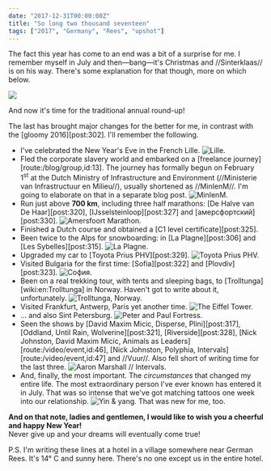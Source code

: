 ```yaml
---
date: "2017-12-31T00:00:00Z"
title: "So long two thousand seventeen"
tags: ["2017", "Germany", "Rees", "upshot"]
---
```


The fact this year has come to an end was a bit of a surprise for me. I remember myself in July and then—bang—it's Christmas and //Sinterklaas// is on his way. There's some explanation for that though, more on which below.

![](img:4.bp.blogspot.com/-T0pGKdrZB1c/WkYeVgdD1vI/AAAAAAAArKQ/fa8g5Ol1jG0CaVB-u3_6G3gNvgj0mFp1wCKgBGAs/s1600/2018.png)

And now it's time for the traditional annual round-up!

The last has brought major changes for the better for me, in contrast with the [gloomy 2016][post:302]. I'll remember the following.

<!--more-->

* I've celebrated the New Year's Eve in the French Lille.
![](img:4.bp.blogspot.com/-Q0oq4GgfXb8/WkTg5_IMUaI/AAAAAAAArJU/kTt192_hhCwfVFhhRDXy2JkOQm0ILnq7QCKgBGAs/s1600/dsc03914.picasaweb.jpgш:a "Lille.")
* Fled the corporate slavery world and embarked on a [freelance journey][route:/blog/group,id:13]. The journey has formally begun on February 1<sup>st</sup> at the Dutch Ministry of Infrastructure and Environment (//Ministerie van Infrastructuur en Milieu//), usually shortened as //MinIenM//. I'm going to elaborate on that in a separate blog post.
![](img:1.bp.blogspot.com/-X2_lDklXUCU/WkYf3TWfTFI/AAAAAAAArKk/NhONEzWuTYwgJHTjQF4s61rUl4k8Tsz7gCKgBGAs/s1600/20170309_103411.picasaweb.jpg:a "MinIenM.")
* Run just above **700 km**, including three half marathons: [De Halve van De Haar][post:320], [IJsselsteinloop][post:327] and [амерсфортский][post:330].
![](img:2.bp.blogspot.com/-5YI57OXZ-V8/WkYhNBMhI2I/AAAAAAAArK0/y0bvHvPHD9cqaZkQhT7G6CCRJD9x5AVNgCKgBGAs/s1600/20170618_102611.picasaweb.jpg:a "Amersfoort Marathon.")
* Finished a Dutch course and obtained a [C1 level certificate][post:325].
* Been twice to the Alps for snowboarding: in [La Plagne][post:306] and [Les Sybelles][post:315].
![](img:3.bp.blogspot.com/-f3u1WgmpTSQ/WkYh4sKLO0I/AAAAAAAArK8/nDUh8dh8Q8QLg17oazCmzwMKDiScalTrwCKgBGAs/s1600/20170119_105049.picasaweb.jpg:a "La Plagne.")
* Upgraded my car to [Toyota Prius PHV][post:329].
![](img:3.bp.blogspot.com/-TM5UJH9RL4M/WThoZVX3b8I/AAAAAAAAqGk/ckLR_7A1HCIoEtTm25SVwK7GEvy08_3tgCKgB/s1600/20170527_131723.picasaweb.jpg:a "Toyota Prius PHV.")
* Visited Bulgaria for the first time: [Sofia][post:322] and [Plovdiv][post:323].
![](img:2.bp.blogspot.com/-b6snG1mAhyQ/WkYlNG1ICnI/AAAAAAAArLQ/MbKv_eM4OuQkDJKcwAZRqq5dlsNxsJEKgCKgBGAs/s1600/dsc04904.picasaweb.jpg:a "София.")
* Been on a real trekking tour, with tents and sleeping bags, to [Trolltunga][wiki:en:Trolltunga] in Norway. Haven't got to write about it, unfortunately.
![](img:4.bp.blogspot.com/-uTiMswINxVE/WkTBnsHfB1I/AAAAAAAArJE/x5tDRidhJeM8f6ZHNflH6DfcoBNTnF0DgCKgBGAs/s1600/dsc05966.picasaweb.jpg:a "Trolltunga, Norway.")
* Visited Frankfurt, Antwerp, Paris yet another time.
![](img:4.bp.blogspot.com/-ZKec2DkrKV0/WkY_zWeL3II/AAAAAAAArL4/4sTIDhtTfD0otRJzvNT5n3TrpLYVi47JACKgBGAs/s1600/dsc06791.picasaweb.jpg:a "The Eiffel Tower.")
* … and also Sint Petersburg.
![](img:3.bp.blogspot.com/-zrPATGx6h3A/Wkd17coNwmI/AAAAAAAArMM/DqXqlH0I7bw5YFPjUtOGgA6LRsTEXFEagCKgBGAs/s1600/dsc05659.picasaweb.jpg:a "Peter and Paul Fortress.")
* Seen the shows by [David Maxim Micic, Disperse, Plini][post:317], [Oddland, Until Rain, Wolverine][post:321], [Riverside][post:328], [Nick Johnston, David Maxim Micic, Animals as Leaders][route:/video/event,id:46], [Nick Johnston, Polyphia, Intervals][route:/video/event,id:47] and //Vuur//. Also fell short of writing time for the last three.
![](img:2.bp.blogspot.com/-BDEWNu2GFSI/WkYn6eiNmSI/AAAAAAAArLc/7bEsVOaqKZcIuweXj1a-MlvY2sf5g1sHgCKgBGAs/s1600/dsc07131.picasaweb.jpg:a "Aaron Marshall // Intervals.")
* And, finally, the most important. The *circumstances* that changed my entire life. The most extraordinary person I've ever known has entered it in July. That was so intense that we've got matching tattoos one week into our relationship.
![](img:2.bp.blogspot.com/-TvMtl8HKGhY/WkTBnrFCI9I/AAAAAAAArJE/wK0DweNYJKMKeMv08BQ-Mhq1OkbzAL4LgCKgBGAs/s1600/20170925_213100.picasaweb.jpg:a "Yin & yang.")
That was new for me, too.

<p class="text-center">
    <b>And on that note, ladies and gentlemen, I would like to wish you a cheerful and happy New Year!</b><br>
    Never give up and your dreams will eventually come true!
</p>

P.S. I'm writing these lines at a hotel in a village somewhere near German Rees. It's 14° C and sunny here. There's no one except us in the entire hotel.
